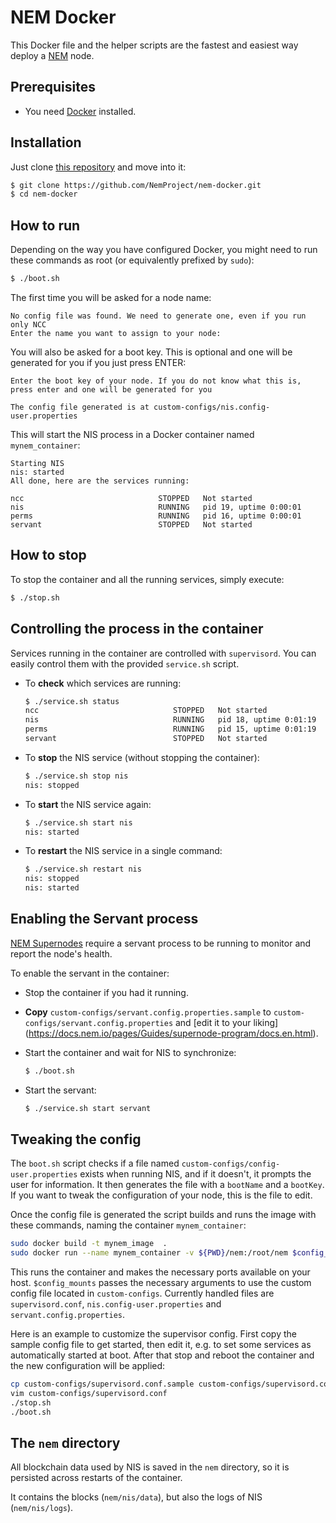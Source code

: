 
# NEM Docker

This Docker file and the helper scripts are the fastest and easiest way deploy a [NEM](https://docs.nem.io) node.

## Prerequisites

- You need [Docker](https://docs.docker.com/get-docker/) installed.

## Installation

Just clone [this repository](https://github.com/NemProject/nem-docker) and move into it:

```bash
$ git clone https://github.com/NemProject/nem-docker.git
$ cd nem-docker
```

## How to run

Depending on the way you have configured Docker, you might need to run these commands as root (or equivalently prefixed by ``sudo``):

```bash
$ ./boot.sh
```

The first time you will be asked for a node name:

```text
No config file was found. We need to generate one, even if you run only NCC
Enter the name you want to assign to your node:
```

You will also be asked for a boot key. This is optional and one will be generated for you if you just press ENTER:

```text
Enter the boot key of your node. If you do not know what this is, press enter and one will be generated for you

The config file generated is at custom-configs/nis.config-user.properties
```

This will start the NIS process in a Docker container named ``mynem_container``:

```text
Starting NIS
nis: started
All done, here are the services running:

ncc                              STOPPED   Not started
nis                              RUNNING   pid 19, uptime 0:00:01
perms                            RUNNING   pid 16, uptime 0:00:01
servant                          STOPPED   Not started
```

## How to stop

To stop the container and all the running services, simply execute:

```bash
$ ./stop.sh
```

## Controlling the process in the container

Services running in the container are controlled with ``supervisord``. You can easily control them with the provided ``service.sh`` script.

- To **check** which services are running:

  ```bash
  $ ./service.sh status
  ncc                              STOPPED   Not started
  nis                              RUNNING   pid 18, uptime 0:01:19
  perms                            RUNNING   pid 15, uptime 0:01:19
  servant                          STOPPED   Not started
  ```

- To **stop** the NIS service (without stopping the container):

  ```bash
  $ ./service.sh stop nis
  nis: stopped
  ```

- To **start** the NIS service again:

  ```bash
  $ ./service.sh start nis
  nis: started
  ```

- To **restart** the NIS service in a single command:

  ```bash
  $ ./service.sh restart nis
  nis: stopped
  nis: started
  ```

## Enabling the Servant process

[NEM Supernodes](https://docs.nem.io/pages/Guides/supernode-program/docs.en.html) require a servant process to be running to monitor and 
report 
the node's health.

To enable the servant in the container:

- Stop the container if you had it running.
- **Copy** `custom-configs/servant.config.properties.sample` to `custom-configs/servant.config.properties` and [edit it to your liking]
  (https://docs.nem.io/pages/Guides/supernode-program/docs.en.html).
- Start the container and wait for NIS to synchronize:

  ```bash
  $ ./boot.sh
  ```

- Start the servant:

  ```bash
  $ ./service.sh start servant
  ```

## Tweaking the config

The ``boot.sh`` script checks if a file named ``custom-configs/config-user.properties``
exists when running NIS, and if it doesn't, it prompts the user for
information. It then generates the file with a ``bootName`` and a ``bootKey``. If you
want to tweak the configuration of your node, this is the file to edit.

Once the config file is generated the script builds and runs the image with these commands, naming the container ``mynem_container``:

```bash
sudo docker build -t mynem_image  .
sudo docker run --name mynem_container -v ${PWD}/nem:/root/nem $config_mounts -t -d  -p 7777:7777 -p 7880:7880 -p 7890:7890 -p 8989:8989 mynem_image "$@"
```

This runs the container and makes the necessary ports available on your host.
``$config_mounts`` passes the necessary arguments to use the custom config file located in ``custom-configs``. Currently handled files are `supervisord.conf`, `nis.config-user.properties` and `servant.config.properties`.

Here is an example to customize the supervisor config. First copy the sample config file to get started, then edit it, e.g. to set some services as automatically started at boot. After that stop and reboot the container and the new configuration will be applied:

```bash
cp custom-configs/supervisord.conf.sample custom-configs/supervisord.conf
vim custom-configs/supervisord.conf
./stop.sh
./boot.sh
```

## The ``nem`` directory

All blockchain data used by NIS is saved in the ``nem`` directory, so it is persisted across restarts of the container.

It contains the blocks (``nem/nis/data``), but also the logs of NIS (``nem/nis/logs``).
